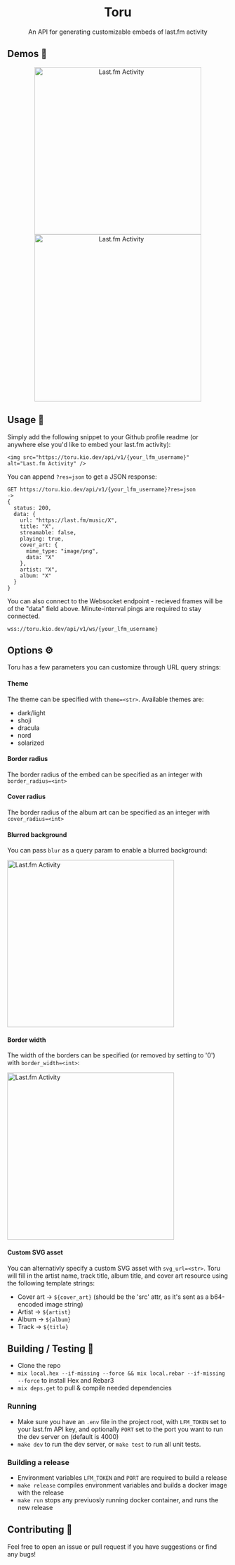 <div align="center">
  <h1>Toru</h1>
  <p>An API for generating customizable embeds of last.fm activity</p>
</div>

## Demos 🚧

<div align="center">
  <a href="https://last.fm/user/kiosion" target="_blank"><img src="https://toru.kio.dev/api/v1/kiosion?theme=dark" alt="Last.fm Activity" width="380px" /></a>
  <a href="https://last.fm/user/kiosion" target="_blank"><img src="https://toru.kio.dev/api/v1/kiosion?theme=light" alt="Last.fm Activity" width="380px" /></a>
</div>

## Usage 🔧
Simply add the following snippet to your Github profile readme (or anywhere else you'd like to embed your last.fm activity):
```
<img src="https://toru.kio.dev/api/v1/{your_lfm_username}" alt="Last.fm Activity" />
```

You can append `?res=json` to get a JSON response:
```
GET https://toru.kio.dev/api/v1/{your_lfm_username}?res=json
->
{
  status: 200,
  data: {
    url: "https://last.fm/music/X",
    title: "X",
    streamable: false,
    playing: true,
    cover_art: {
      mime_type: "image/png",
      data: "X"
    },
    artist: "X",
    album: "X"
  }
}
```

You can also connect to the Websocket endpoint - recieved frames will be of the "data" field above. Minute-interval pings are required to stay connected.
```
wss://toru.kio.dev/api/v1/ws/{your_lfm_username}
```

## Options ⚙️
Toru has a few parameters you can customize through URL query strings:

#### Theme
The theme can be specified with `theme=<str>`. Available themes are:
- dark/light
- shoji
- dracula
- nord
- solarized

#### Border radius
The border radius of the embed can be specified as an integer with `border_radius=<int>`

#### Cover radius
The border radius of the album art can be specified as an integer with `cover_radius=<int>`

#### Blurred background
You can pass `blur` as a query param to enable a blurred background:

<a href="https://last.fm/user/kiosion" target="_blank"><img src="https://toru.kio.dev/api/v1/kiosion?theme=nord&blur" alt="Last.fm Activity" width="380px" /></a>

#### Border width
The width of the borders can be specified (or removed by setting to '0') with `border_width=<int>`:

<a href="https://last.fm/user/kiosion" target="_blank"><img src="https://toru.kio.dev/api/v1/kiosion?theme=dracula&border_width=0" alt="Last.fm Activity" width="380px" /></a>

#### Custom SVG asset
You can alternativly specify a custom SVG asset with `svg_url=<str>`. Toru will fill in the artist name, track title, album title, and cover art resource using the following template strings:
- Cover art -> `${cover_art}` (should be the 'src' attr, as it's sent as a b64-encoded image string)
- Artist -> `${artist}`
- Album -> `${album}`
- Track -> `${title}`

## Building / Testing 🔨
- Clone the repo
- `mix local.hex --if-missing --force && mix local.rebar --if-missing --force` to install Hex and Rebar3
- `mix deps.get` to pull & compile needed dependencies

### Running
- Make sure you have an `.env` file in the project root, with `LFM_TOKEN` set to your last.fm API key, and optionally `PORT` set to the port you want to run the dev server on (default is 4000)
- `make dev` to run the dev server, or `make test` to run all unit tests.

### Building a release
- Environment variables `LFM_TOKEN` and `PORT` are required to build a release
- `make release` compiles environment variables and builds a docker image with the release
- `make run` stops any previuosly running docker container, and runs the new release

## Contributing 🤝
Feel free to open an issue or pull request if you have suggestions or find any bugs!
